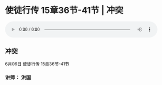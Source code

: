 # 使徒行传 15章36节-41节 | 冲突

<audio style="width: 100%;" preload="false" controls controlslist="nodownload"><source src="http://file.simai.life/audio/mp3/tu_15_36-41_210606.mp3" type="audio/mpeg">Your browser does not support the audio element.</audio>

## 冲突
6月06日 
使徒行传 15章36节-41节
### 讲师： 洪国


